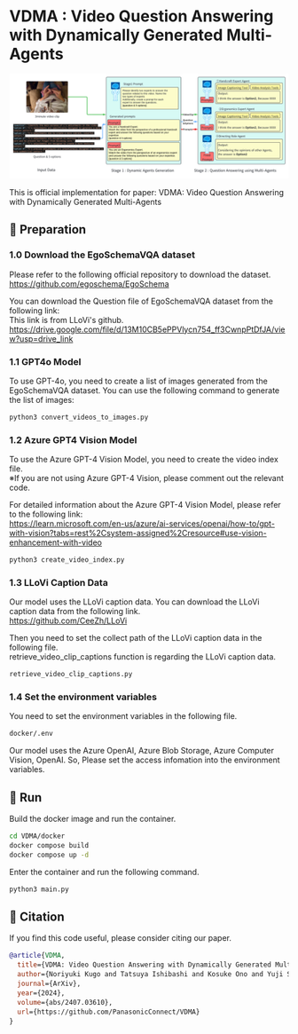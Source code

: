 # VDMA : Video Question Answering with Dynamically Generated Multi-Agents
![overall_architecture](docs/overall_architecture.png)

This is official implementation for paper: VDMA: Video Question Answering with Dynamically Generated Multi-Agents


## 🚩 Preparation

### 1.0 Download the EgoSchemaVQA dataset
Please refer to the following official repository to download the dataset.<br>
https://github.com/egoschema/EgoSchema

You can download the Question file of EgoSchemaVQA dataset from the following link:<br>
This link is from LLoVi's github.<br>
 https://drive.google.com/file/d/13M10CB5ePPVlycn754_ff3CwnpPtDfJA/view?usp=drive_link


### 1.1 GPT4o Model

To use GPT-4o, you need to create a list of images generated from the EgoSchemaVQA dataset. You can use the following command to generate the list of images:

```bash
python3 convert_videos_to_images.py
```

### 1.2 Azure GPT4 Vision Model

To use the Azure GPT-4 Vision Model, you need to create the video index file.<br>
※If you are not using Azure GPT-4 Vision, please comment out the relevant code.

For detailed information about the Azure GPT-4 Vision Model, please refer to the following link:<br>
https://learn.microsoft.com/en-us/azure/ai-services/openai/how-to/gpt-with-vision?tabs=rest%2Csystem-assigned%2Cresource#use-vision-enhancement-with-video


```bash
python3 create_video_index.py
```

### 1.3 LLoVi Caption Data

Our model uses the LLoVi caption data. You can download the LLoVi caption data from the following link.<br>
https://github.com/CeeZh/LLoVi

Then you need to set the collect path of the LLoVi caption data in the following file.<br>
retrieve_video_clip_captions function is regarding the LLoVi caption data.

```bash
retrieve_video_clip_captions.py
```

### 1.4 Set the environment variables

You need to set the environment variables in the following file.

```bash
docker/.env
```

Our model uses the Azure OpenAI, Azure Blob Storage, Azure Computer Vision, OpenAI. So, Please set the access infomation into the environment variables.


## 🚀 Run

Build the docker image and run the container.

```bash
cd VDMA/docker
docker compose build
docker compose up -d
```

Enter the container and run the following command.
```bash
python3 main.py
```

## 📄 Citation

If you find this code useful, please consider citing our paper.

```bibtex
@article{VDMA,
  title={VDMA: Video Question Answering with Dynamically Generated Multi-Agents},
  author={Noriyuki Kugo and Tatsuya Ishibashi and Kosuke Ono and Yuji Sato},
  journal={ArXiv},
  year={2024},
  volume={abs/2407.03610},
  url={https://github.com/PanasonicConnect/VDMA}
}
```
